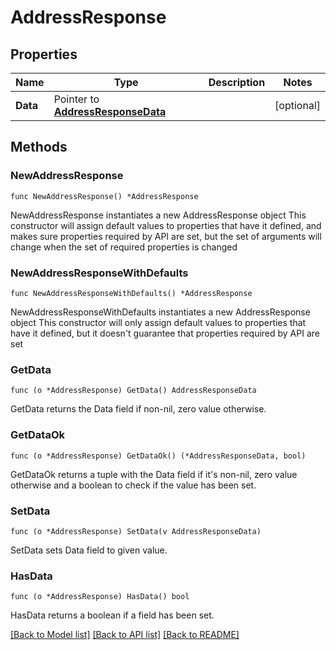 # AddressResponse

## Properties

Name | Type | Description | Notes
------------ | ------------- | ------------- | -------------
**Data** | Pointer to [**AddressResponseData**](AddressResponseData.md) |  | [optional] 

## Methods

### NewAddressResponse

`func NewAddressResponse() *AddressResponse`

NewAddressResponse instantiates a new AddressResponse object
This constructor will assign default values to properties that have it defined,
and makes sure properties required by API are set, but the set of arguments
will change when the set of required properties is changed

### NewAddressResponseWithDefaults

`func NewAddressResponseWithDefaults() *AddressResponse`

NewAddressResponseWithDefaults instantiates a new AddressResponse object
This constructor will only assign default values to properties that have it defined,
but it doesn't guarantee that properties required by API are set

### GetData

`func (o *AddressResponse) GetData() AddressResponseData`

GetData returns the Data field if non-nil, zero value otherwise.

### GetDataOk

`func (o *AddressResponse) GetDataOk() (*AddressResponseData, bool)`

GetDataOk returns a tuple with the Data field if it's non-nil, zero value otherwise
and a boolean to check if the value has been set.

### SetData

`func (o *AddressResponse) SetData(v AddressResponseData)`

SetData sets Data field to given value.

### HasData

`func (o *AddressResponse) HasData() bool`

HasData returns a boolean if a field has been set.


[[Back to Model list]](../README.md#documentation-for-models) [[Back to API list]](../README.md#documentation-for-api-endpoints) [[Back to README]](../README.md)


